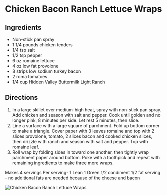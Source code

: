 # Chicken Bacon Ranch Lettuce Wraps 

## Ingredients
* Non-stick pan spray
* 1 1/4 pounds chicken tenders
* 1/4 tsp salt
* 1/2 tsp pepper
* 6 oz romaine lettuce
* 4 oz low fat provolone
* 8 strips low sodium turkey bacon
* 2 roma tomatoes
* 1/4 cup Hidden Valley Buttermilk Light Ranch

## Directions
1. In a large skillet over medium-high heat, spray with non-stick pan spray. Add chicken and season with salt and pepper. Cook until golden and no longer pink, 8 minutes per side. Let rest 5 minutes, then slice.
2. Line a surface with a large square of parchment. Fold up bottom corner to make a triangle. Cover paper with 3 leaves romaine and top with 2 slices provolone, tomato, 2 slices bacon and cooked chicken slices, then drizzle with ranch and season with salt and pepper. Top with romaine leaf.
3. Roll wrap by folding sides in toward one another, then tightly wrap parchment paper around bottom. Poke with a toothpick and repeat with remaining ingredients to make three more wraps.

Makes 4 servings
Per serving-
1 Lean
1 Green
1/2 condiment
1/2 fat serving - no additional fats are needed because of the cheese and bacon

![Chicken Bacon Ranch Lettuce Wraps](./Chicken%20Bacon%20Ranch%20Lettuce%20Wraps.png)

